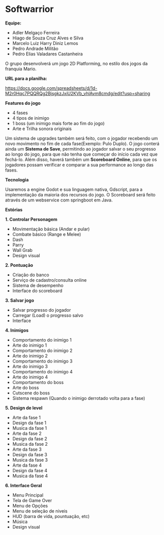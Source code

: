# Softwarrior

**Equipe:**

- Adler Melgaço Ferreira
- Hiago de Souza Cruz Alves e Silva
- Marcelo Luiz Harry Diniz Lemos
- Pedro Andrade Militão
- Pedro Elias Valadares Castanheira

O grupo desenvolverá um jogo 2D Platforming, no estilo dos jogos da franquia Mario.

**URL para a planilha:**

https://docs.google.com/spreadsheets/d/1d-M2r0Hqc7PQQRQg2BjsgkzJxiU2KVb_vhlAvm8cmdg/edit?usp=sharing

**Features do jogo**
- 4 fases
- 4 tipos de inimigo
- 1 boss (um inimigo mais forte ao fim do jogo)
- Arte e Trilha sonora originais

Um sistema de upgrades também será feito, com o jogador recebendo um novo movimento no fim de cada fase(Exemplo: Pulo Duplo). O jogo conterá ainda um **Sistema de Save**, permitindo ao jogador salvar o seu progresso ao longo do jogo, para que não tenha que começar do início cada vez que fechá-lo. Além disso, haverá também um **Scoreboard Online**, para que os jogadores possam verificar e comparar a sua performance ao longo das fases.

**Tecnologia**

Usaremos a engine Godot e sua linguagem nativa, Gdscript, para a implementação da maioria dos recursos do jogo. O Scoreboard será feito através de um webservice com springboot em Java.

**Estórias**

**1. Controlar Personagem**
- Movimentação básica (Andar e pular)
- Combate básico (Range e Melee)
- Dash
- Parry
- Wall Grab
- Design visual

**2. Pontuação**
- Criação do banco
- Serviço de cadastro/consulta online
- Sistema de desempenho
- Interface do scoreboard

**3. Salvar jogo**
- Salvar progresso do jogador
- Carregar (Load) o progresso salvo
- Interface

**4. Inimigos**
- Comportamento do inimigo 1
- Arte do inimigo 1
- Comportamento do inimigo 2
- Arte do inimigo 2
- Comportamento do inimigo 3
- Arte do inimigo 3
- Comportamento do inimigo 4
- Arte do inimigo 4
- Comportamento do boss
- Arte do boss
- Cutscene do boss
- Sistema respawn (Quando o inimigo derrotado volta para a fase)

**5. Design de level**
- Arte da fase 1
- Design da fase 1
- Musica da fase 1
- Arte da fase 2
- Design da fase 2
- Musica da fase 2
- Arte da fase 3
- Design da fase 3
- Musica da fase 3
- Arte da fase 4
- Design da fase 4
- Musica da fase 4


**6. Interface Geral**
- Menu Principal
- Tela de Game Over
- Menu de Opções
- Menu de seleção de niveis
- HUD (barra de vida, pountuação, etc)
- Música
- Design visual
